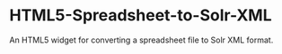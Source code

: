 # HTML5-Spreadsheet-to-Solr-XML
An HTML5 widget for converting a spreadsheet file to Solr XML format.
